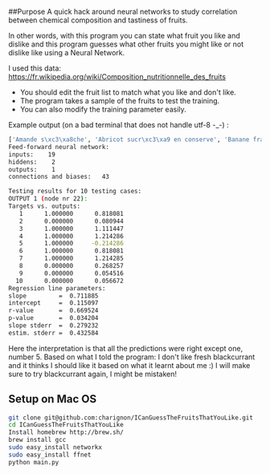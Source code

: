 ##Purpose 
A quick hack around neural networks to study correlation between chemical composition and tastiness of fruits.

In other words, with this program you can state what fruit you like and dislike and this program guesses what other fruits you might like or not dislike like using a Neural Network.

I used this data: https://fr.wikipedia.org/wiki/Composition_nutritionnelle_des_fruits

- You should edit the fruit list to match what you like and don't like.
- The program takes a sample of the fruits to test the training.
- You can also modify the training parameter easily.

Example output (on a bad terminal that does not handle utf-8 -_-) :
```bash
['Amande s\xc3\xa8che', 'Abricot sucr\xc3\xa9 en conserve', 'Banane fra\xc3\xaeche', 'Banane s\xc3\xa9ch\xc3\xa9e', 'Cassis frais', 'Pistachefra\xc3\xaeche', 'Poire', 'Cerise en conserve', 'Grenadefra\xc3\xaeche', 'Orange']
Feed-forward neural network: 
inputs:    19 
hiddens:    2 
outputs:    1 
connections and biases:   43

Testing results for 10 testing cases:
OUTPUT 1 (node nr 22):
Targets vs. outputs:
   1      1.000000      0.818081
   2      0.000000      0.080944
   3      1.000000      1.111447
   4      1.000000      1.214286
   5      1.000000     -0.214286
   6      1.000000      0.818081
   7      1.000000      1.214285
   8      0.000000      0.268257
   9      0.000000      0.054516
  10      0.000000      0.056672
Regression line parameters:
slope         =  0.711885
intercept     =  0.115097
r-value       =  0.669524
p-value       =  0.034204
slope stderr  =  0.279232
estim. stderr =  0.432584
```
Here the interpretation is that all the predictions were right except one, number 5.
Based on what I told the program: I don't like fresh blackcurrant and it thinks I should like it based on what it learnt about me :)
I will make sure to try blackcurrant again, I might be mistaken!

## Setup on Mac OS

```bash
git clone git@github.com:charignon/ICanGuessTheFruitsThatYouLike.git
cd ICanGuessTheFruitsThatYouLike
Install homebrew http://brew.sh/
brew install gcc
sudo easy_install networkx
sudo easy_install ffnet
python main.py
```
